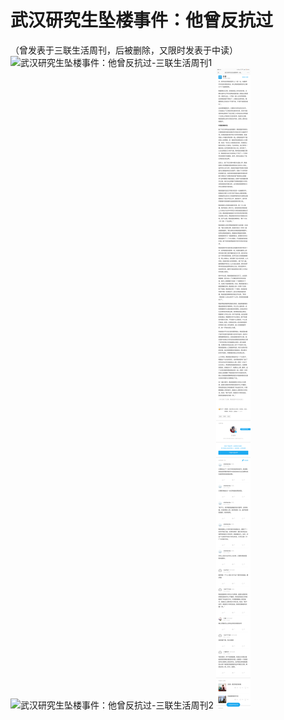 # 武汉研究生坠楼事件：他曾反抗过
（曾发表于三联生活周刊，后被删除，又限时发表于中读）
![武汉研究生坠楼事件：他曾反抗过-三联生活周刊1](img/报道-三联1-1.png)
![武汉研究生坠楼事件：他曾反抗过-三联生活周刊2](img/报道-三联1-2.png)
![武汉研究生坠楼事件：他曾反抗过-三联生活周刊3](img/报道-三联1-3.png)

